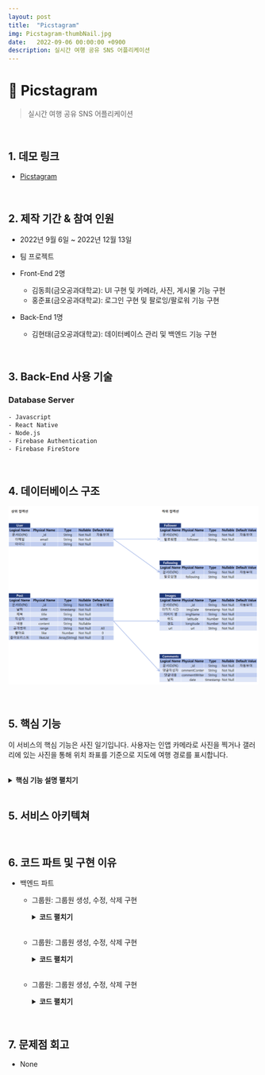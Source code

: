 ```yaml
---
layout: post
title:  "Picstagram"
img: Picstagram-thumbNail.jpg
date:   2022-09-06 00:00:00 +0900
description: 실시간 여행 공유 SNS 어플리케이션
---
```


# :pushpin: Picstagram
> 실시간 여행 공유 SNS 어플리케이션

<br>

## 1. 데모 링크
- [Picstagram](https://github.com/kimgusxo/Picstagram)

<br>

## 2. 제작 기간 & 참여 인원
- 2022년 9월 6일 ~ 2022년 12월 13일
- 팀 프로젝트
- Front-End 2명
    - 김동희(금오공과대학교): UI 구현 및 카메라, 사진, 게시물 기능 구현
    - 홍준표(금오공과대학교): 로그인 구현 및 팔로잉/팔로워 기능 구현

- Back-End 1명
    - 김현태(금오공과대학교): 데이터베이스 관리 및 백엔드 기능 구현

<br>

## 3. Back-End 사용 기술
### Database Server
    - Javascript
    - React Native
	- Node.js
    - Firebase Authentication
    - Firebase FireStore

<br>

## 4. 데이터베이스 구조
![ERD Diagram](../assets/img/Picstagram-DBConstruct.png)

<br>

## 5. 핵심 기능
이 서비스의 핵심 기능은 사진 일기입니다.
사용자는 인앱 카메라로 사진을 찍거나 갤러리에 있는 사진을 통해
위치 좌표를 기준으로 지도에 여행 경로를 표시합니다.

<br>
 
<details>
<summary><b>핵심 기능 설명 펼치기</b></summary>
<div markdown="1">

## 5.1. 사진 위치 좌표 표현
### 

## 5.2. 게시물 불러오기
### 

</div>
</details>

<br>

## 5. 서비스 아키텍쳐


<br>

## 6. 코드 파트 및 구현 이유
- 백엔드 파트
    - 그룹원: 그룹원 생성, 수정, 삭제 구현
		<details>

		<summary>
		<b>코드 펼치기</b>
		</summary>

		<div markdown="1">

		![GroupMemberFunction](../assets/img/PillGood-GroupMemberFunctionCode.png)

		</div>
		</details>

    <br>

    - 그룹원: 그룹원 생성, 수정, 삭제 구현
		<details>

		<summary>
		<b>코드 펼치기</b>
		</summary>

		<div markdown="1">

		![GroupMemberFunction](../assets/img/PillGood-GroupMemberFunctionCode.png)

		</div>
		</details>


    <br>

    - 그룹원: 그룹원 생성, 수정, 삭제 구현
		<details>

		<summary>
		<b>코드 펼치기</b>
		</summary>

		<div markdown="1">

		![GroupMemberFunction](../assets/img/PillGood-GroupMemberFunctionCode.png)

		</div>
		</details>

<br>

## 7. 문제점 회고
- None